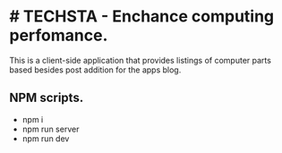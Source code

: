 # # TECHSTA - Enchance computing perfomance.

This is a client-side application that provides listings of computer parts based besides post addition for the apps blog.

## NPM scripts.

- npm i
- npm run server
- npm run dev
